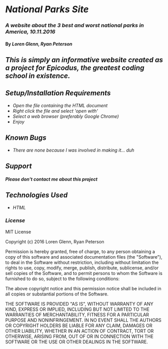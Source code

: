 # _National Parks Site_

### _A website about the 3 best and worst national parks in America, 10.11.2016_

#### By _**Loren Glenn, Ryan Peterson**_

## _This is simply an informative website created as a project for Epicodus, the greatest coding school in existence._

## _Setup/Installation Requirements_

* _Open the file containing the HTML document_
* _Right click the file and select 'open with'_
* _Select a web browser (preferably Google Chrome)_
* _Enjoy_

## _Known Bugs_
* _There are none because I was involved in making it... duh_

## _Support_

##### _Please don't contact me about this project_

## _Technologies Used_

* _HTML_

### _License_

MIT License

Copyright (c) 2016 Loren Glenn, Ryan Peterson

Permission is hereby granted, free of charge, to any person obtaining a copy
of this software and associated documentation files (the "Software"), to deal
in the Software without restriction, including without limitation the rights
to use, copy, modify, merge, publish, distribute, sublicense, and/or sell
copies of the Software, and to permit persons to whom the Software is
furnished to do so, subject to the following conditions:

The above copyright notice and this permission notice shall be included in all
copies or substantial portions of the Software.

THE SOFTWARE IS PROVIDED "AS IS", WITHOUT WARRANTY OF ANY KIND, EXPRESS OR
IMPLIED, INCLUDING BUT NOT LIMITED TO THE WARRANTIES OF MERCHANTABILITY,
FITNESS FOR A PARTICULAR PURPOSE AND NONINFRINGEMENT. IN NO EVENT SHALL THE
AUTHORS OR COPYRIGHT HOLDERS BE LIABLE FOR ANY CLAIM, DAMAGES OR OTHER
LIABILITY, WHETHER IN AN ACTION OF CONTRACT, TORT OR OTHERWISE, ARISING FROM,
OUT OF OR IN CONNECTION WITH THE SOFTWARE OR THE USE OR OTHER DEALINGS IN THE
SOFTWARE.
